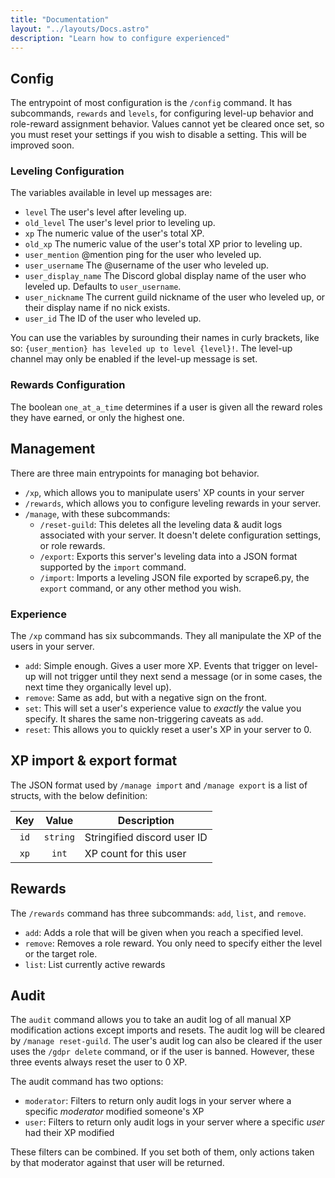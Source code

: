 ```yaml
---
title: "Documentation"
layout: "../layouts/Docs.astro"
description: "Learn how to configure experienced"
---
```


## Config

The entrypoint of most configuration is the `/config` command. It has subcommands, `rewards` and `levels`, for
configuring level-up behavior and role-reward assignment behavior. Values cannot yet be cleared once set, so you must
reset your settings if you wish to disable a setting. This will be improved soon.

### Leveling Configuration

The variables available in level up messages are:

- `level` The user's level after leveling up.
- `old_level` The user's level prior to leveling up.
- `xp` The numeric value of the user's total XP.
- `old_xp` The numeric value of the user's total XP prior to leveling up.
- `user_mention` @mention ping for the user who leveled up.
- `user_username` The @username of the user who leveled up.
- `user_display_name` The Discord global display name of the user who leveled up. Defaults to `user_username`.
- `user_nickname` The current guild nickname of the user who leveled up, or their display name if no nick exists.
- `user_id` The ID of the user who leveled up.

You can use the variables by surounding their names in curly brackets, like so:
`{user_mention} has leveled up to level {level}!`.
The level-up channel may only be enabled if the level-up message is set.

### Rewards Configuration

The boolean `one_at_a_time` determines if a user is given all the reward roles they have earned, or only the highest
one.

## Management

There are three main entrypoints for managing bot behavior.

- `/xp`, which allows you to manipulate users' XP counts in your server
- `/rewards`, which allows you to configure leveling rewards in your server.
- `/manage`, with these subcommands:
  - `/reset-guild`: This deletes all the leveling data & audit logs associated with your server.
    It doesn't delete configuration settings, or role rewards.
  - `/export`: Exports this server's leveling data into a JSON format supported by the `import` command.
  - `/import`: Imports a leveling JSON file exported by scrape6.py, the `export` command, or any other method you wish.

### Experience

The `/xp` command has six subcommands. They all manipulate the XP of the users in your server.

- `add`: Simple enough. Gives a user more XP. Events that trigger on level-up will not trigger until they next send a message (or in some cases, the next time they organically level up).
- `remove`: Same as add, but with a negative sign on the front.
- `set`: This will set a user's experience value to _exactly_ the value you specify. It shares the same non-triggering caveats as `add`.
- `reset`: This allows you to quickly reset a user's XP in your server to 0.

## XP import & export format

The JSON format used by `/manage import` and `/manage export` is a list of structs, with the below
definition:

| Key  |  Value   | Description                 |
| :--: | :------: | --------------------------- |
| `id` | `string` | Stringified discord user ID |
| `xp` |  `int`   | XP count for this user      |

## Rewards

The `/rewards` command has three subcommands: `add`, `list`, and `remove`.

- `add`: Adds a role that will be given when you reach a specified level.
- `remove`: Removes a role reward. You only need to specify either the level or the target role.
- `list`: List currently active rewards

## Audit

The `audit` command allows you to take an audit log of all manual XP modification actions except imports and resets.
The audit log will be cleared by `/manage reset-guild`. The user's audit log can also be cleared if the user uses the `/gdpr delete` command, or if the user is banned. However, these three events always reset the user to 0 XP.

The audit command has two options:

- `moderator`: Filters to return only audit logs in your server where a specific _moderator_ modified someone's XP
- `user`: Filters to return only audit logs in your server where a specific _user_ had their XP modified

These filters can be combined. If you set both of them, only actions taken by that moderator against that user
will be returned.
